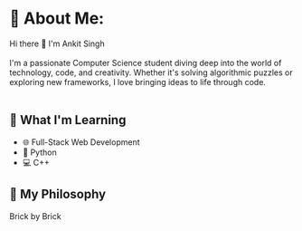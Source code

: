 # 💫 About Me:
Hi there 👋 I'm Ankit Singh<br><br>I'm a passionate Computer Science student diving deep into the world of technology, code, and creativity. Whether it's solving algorithmic puzzles or exploring new frameworks, I love bringing ideas to life through code. <br><br>

## 🚀 What I'm Learning
- 🌐 Full-Stack Web Development
- 🐍 Python
- 💻 C++

## 🧠 My Philosophy
Brick by Brick

